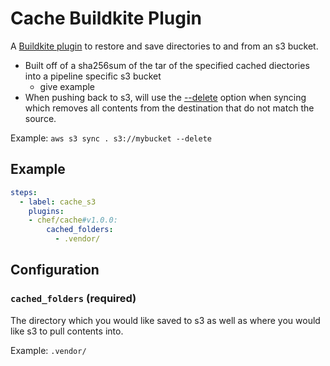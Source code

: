 # Cache Buildkite Plugin

A [Buildkite plugin](https://buildkite.com/docs/agent/v3/plugins) to restore and save directories to and from an s3 bucket.

- Built off of a sha256sum of the tar of the specified cached diectories into a pipeline specific s3 bucket
  - give example
- When pushing back to s3, will use the [--delete](https://docs.aws.amazon.com/cli/latest/reference/s3/sync.html) option when syncing which removes all contents from the destination that do not match the source.

Example: `aws s3 sync . s3://mybucket --delete`

## Example

```yml
steps:
  - label: cache_s3
    plugins:
    - chef/cache#v1.0.0:
        cached_folders:
          - .vendor/
```

## Configuration

### `cached_folders` (required)

The directory which you would like saved to s3 as well as where you would like s3 to pull contents into.

Example: `.vendor/`
